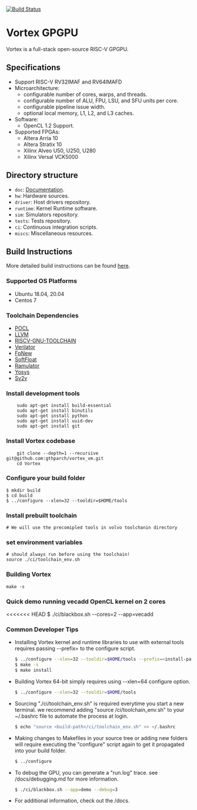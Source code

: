 [![Build Status](https://travis-ci.com/vortexgpgpu/vortex.svg?branch=master)](https://travis-ci.com/vortexgpgpu/vortex)

# Vortex GPGPU

Vortex is a full-stack open-source RISC-V GPGPU.

## Specifications

- Support RISC-V RV32IMAF and RV64IMAFD
- Microarchitecture:
    - configurable number of cores, warps, and threads.
    - configurable number of ALU, FPU, LSU, and SFU units per core.
    - configurable pipeline issue width.
    - optional local memory, L1, L2, and L3 caches.
- Software:
    - OpenCL 1.2 Support.
- Supported FPGAs:
    - Altera Arria 10
    - Altera Stratix 10
    - Xilinx Alveo U50, U250, U280
    - Xilinx Versal VCK5000

## Directory structure

- `doc`: [Documentation](docs/index.md).
- `hw`: Hardware sources.
- `driver`: Host drivers repository.
- `runtime`: Kernel Runtime software.
- `sim`: Simulators repository.
- `tests`: Tests repository.
- `ci`: Continuous integration scripts.
- `miscs`: Miscellaneous resources.

## Build Instructions
More detailed build instructions can be found [here](docs/install_vortex.md).
### Supported OS Platforms
- Ubuntu 18.04, 20.04
- Centos 7
### Toolchain Dependencies
- [POCL](http://portablecl.org/)
- [LLVM](https://llvm.org/)
- [RISCV-GNU-TOOLCHAIN](https://github.com/riscv-collab/riscv-gnu-toolchain)
- [Verilator](https://www.veripool.org/verilator)
- [FpNew](https://github.com/pulp-platform/fpnew.git)
- [SoftFloat](https://github.com/ucb-bar/berkeley-softfloat-3.git)
- [Ramulator](https://github.com/CMU-SAFARI/ramulator.git)
- [Yosys](https://github.com/YosysHQ/yosys)
- [Sv2v](https://github.com/zachjs/sv2v)
### Install development tools
```
    sudo apt-get install build-essential
    sudo apt-get install binutils
    sudo apt-get install python
    sudo apt-get install uuid-dev
    sudo apt-get install git
```
### Install Vortex codebase
```
    git clone --depth=1 --recursive git@github.com:gthparch/vortex_vm.git
    cd Vortex
```
### Configure your build folder
    $ mkdir build
    $ cd build
    $ ../configure --xlen=32 --tooldir=$HOME/tools
### Install prebuilt toolchain
    # We will use the precomipled tools in volvo toolchanin directory
### set environment variables
    # should always run before using the toolchain!
    source ./ci/toolchain_env.sh
### Building Vortex
    make -s
### Quick demo running vecadd OpenCL kernel on 2 cores
<<<<<<< HEAD
    $ ./ci/blackbox.sh --cores=2 --app=vecadd

### Common Developer Tips
- Installing Vortex kernel and runtime libraries to use with external tools requires passing --prefix=<install-path> to the configure script.
    ```sh
    $ ../configure --xlen=32 --tooldir=$HOME/tools --prefix=<install-path>
    $ make -s
    $ make install
    ``````
- Building Vortex 64-bit simply requires using --xlen=64 configure option.
    ```sh
    $ ../configure --xlen=32 --tooldir=$HOME/tools
    ```
- Sourcing "./ci/toolchain_env.sh" is required everytime you start a new terminal. we recommend adding "source <build-path>/ci/toolchain_env.sh" to your ~/.bashrc file to automate the process at login.
    ```sh
    $ echo "source <build-path>/ci/toolchain_env.sh" >> ~/.bashrc
    ```
- Making changes to Makefiles in your source tree or adding new folders will require executing the "configure" script again to get it propagated into your build folder.
    ```sh
    $ ../configure
    ```
- To debug the GPU, you can generate a "run.log" trace. see /docs/debugging.md for more information.
    ```sh
    $ ./ci/blackbox.sh --app=demo --debug=3
    ```
- For additional information, check out the /docs.
